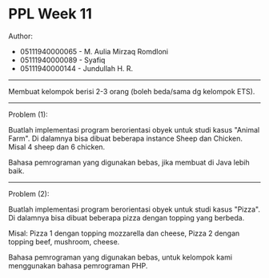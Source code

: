 # PPL Week 11

Author:

- 05111940000065 - M. Aulia Mirzaq Romdloni
- 05111940000089 - Syafiq
- 05111940000144 - Jundullah H. R.

---

Membuat kelompok berisi 2-3 orang (boleh beda/sama dg kelompok ETS).

---

Problem (1):

Buatlah implementasi program berorientasi obyek untuk studi kasus "Animal Farm". Di dalamnya bisa dibuat beberapa instance Sheep dan Chicken. Misal 4 sheep dan 6 chicken.

Bahasa pemrograman yang digunakan bebas, jika membuat di Java lebih baik.

---

Problem (2):

Buatlah implementasi program berorientasi obyek untuk studi kasus "Pizza". Di dalamnya bisa dibuat beberapa pizza dengan topping yang berbeda.

Misal: Pizza 1 dengan topping mozzarella dan cheese, Pizza 2 dengan topping beef, mushroom, cheese.

Bahasa pemrograman yang digunakan bebas, untuk kelompok kami menggunakan bahasa pemrograman PHP.
